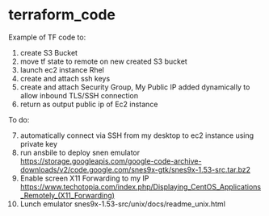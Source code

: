 # terraform_code
Example of TF code to:
1. create S3 Bucket
2. move tf state to remote on new created S3 bucket
3. launch ec2 instance Rhel
4. create and attach ssh keys
5. create and attach Security Group, My Public IP added dynamically to allow inbound TLS/SSH connection
6. return as output public ip of Ec2 instance 

To do:

7. automatically connect via SSH from my desktop to ec2 instance using private key
8. run ansbile to deploy snen emulator https://storage.googleapis.com/google-code-archive-downloads/v2/code.google.com/snes9x-gtk/snes9x-1.53-src.tar.bz2
9. Enable screen X11 Forwarding to my IP https://www.techotopia.com/index.php/Displaying_CentOS_Applications_Remotely_(X11_Forwarding)
10. Lunch emulator snes9x-1.53-src/unix/docs/readme_unix.html
